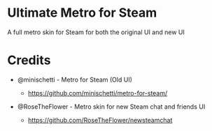 # Ultimate Metro for Steam
A full metro skin for Steam for both the original UI and new UI

# Credits
* @minischetti - Metro for Steam (Old UI)
  * https://github.com/minischetti/metro-for-steam/

* @RoseTheFlower - Metro skin for new Steam chat and friends UI 
  * https://github.com/RoseTheFlower/newsteamchat
